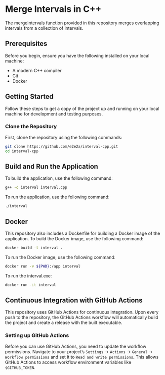 # Merge Intervals in C++

The mergeIntervals function provided in this repository merges overlapping intervals from a collection of intervals.

## Prerequisites

Before you begin, ensure you have the following installed on your local machine:

- A modern C++ compiler
- Git
- Docker

## Getting Started

Follow these steps to get a copy of the project up and running on your local machine for development and testing purposes.

### Clone the Repository

First, clone the repository using the following commands:

```bash
git clone https://github.com/e2e2a/interval-cpp.git
cd interval-cpp
```

## Build and Run the Application

To build the application, use the following command:

```bash
g++ -o interval interval.cpp
```

To run the application, use the following command:

```bash
./interval
```

## Docker

This repository also includes a Dockerfile for building a Docker image of the application. To build the Docker image, use the following command:

```bash
docker build -t interval .
```

To run the Docker image, use the following command:

```bash
docker run -v ${PWD}:/app interval
```

To run the interval.exe:

```bash
docker run -it interval
```
## Continuous Integration with GitHub Actions

This repository uses GitHub Actions for continuous integration. Upon every push to the repository, the GitHub Actions workflow will automatically build the project and create a release with the built executable.

### Setting up GitHub Actions

Before you can use GitHub Actions, you need to update the workflow permissions. Navigate to your project’s `Settings` -> `Actions` -> `General` -> `Workflow permissions` and set it to `Read and write permissions`. This allows GitHub Actions to access workflow environment variables like `$GITHUB_TOKEN`.
